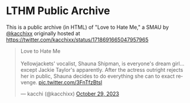 # LTHM Public Archive

This is a public archive (in HTML) of "Love to Hate Me," a SMAU by [@kacchixx](https://twitter.com/kacchixx) originally hosted at https://twitter.com/kacchixx/status/1718691665047957965

<blockquote class="twitter-tweet"><p lang="en" dir="ltr">Love to Hate Me<br><br>Yellowjackets&#39; vocalist, Shauna Shipman, is everyone&#39;s dream girl… except Jackie Taylor&#39;s apparently. After the actress outright rejects her in public, Shauna decides to do everything she can to exact revenge. <a href="https://t.co/3FnTfzBtsl">pic.twitter.com/3FnTfzBtsl</a></p>&mdash; kacchi (@kacchixx) <a href="https://twitter.com/kacchixx/status/1718691665047957965?ref_src=twsrc%5Etfw">October 29, 2023</a></blockquote> <script async src="https://platform.twitter.com/widgets.js" charset="utf-8"></script>
